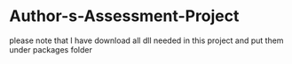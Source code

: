# Author-s-Assessment-Project
please note that I have download all dll needed in this project and put them under packages folder
